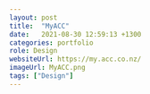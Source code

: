 ```yaml
---
layout: post
title:  "MyACC"
date:   2021-08-30 12:59:13 +1300
categories: portfolio
role: Design
websiteUrl: https://my.acc.co.nz/
imageUrl: MyACC.png 
tags: ["Design"]
---
```

